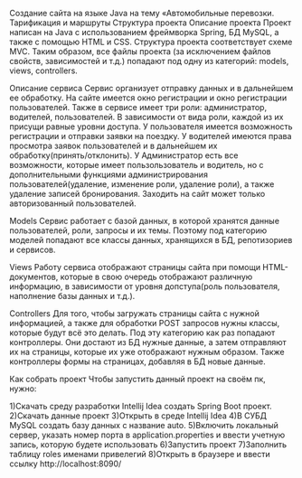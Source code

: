 Создание сайта на языке Java на тему «Автомобильные перевозки. Тарификация и маршруты
Структура проекта
Описание проекта
Проект написан на Java с использованием фреймворка Spring, БД MySQL, а также с помощью HTML и CSS. Структура проекта соответствует схеме MVC. Таким образом, все файлы проекта (за исключением файлов свойств, зависимостей и т.д.) попадают под одну из категорий: models, views, controllers.

Описание сервиса
Сервис организует отправку данных и в дальнейшем ее обработку. На сайте имеется окно регистрации и окно регистрации пользователей. Также в сервисе имеет три роли: администратор, водителей, пользователей. В зависимости от вида роли, каждой из их присущи равные уровни доступа. У пользователя имеется возможность регистрации и отправки заявки на поездку. У водителей имеются права просмотра заявок пользователей и в дальнейшем их обработку(принять/отклонить). У Администратор есть все возможности, которые имеет пользользователь и водитель, но с дополнительными функциями администрирования пользователей(удаление, изменение роли, удаление роли), а также удаление записей бронирования. Заходить на сайт может только авторизованный пользователей.

Models
Сервис работает с базой данных, в которой хранятся данные пользователей, роли, запросы и их темы. Поэтому под категорию моделей попадают все классы данных, хранящихся в БД, репотизориев и сервисов.

Views
Работу сервиса отображают страницы сайта при помощи HTML-документов, которые в свою очередь отображают различную информацию, в зависимости от уровня допступа(роль пользователя, наполнение базы данных и т.д.).

Controllers
Для того, чтобы загружать страницы сайта с нужной информацией, а также для обработки POST запросов нужны классы, которые будут всё это делать. Под эту категорию как раз попадают контроллеры. Они достают из БД нужные данные, а затем отправляют их на страницы, которые их уже отображают нужным образом. Также контроллеры формы на страницах, добавляя в БД новые данные.

Как собрать проект
Чтобы запустить данный проект на своём пк, нужно:

1)Скачать среду разработки Intellij Idea создать Spring Boot проект.
2)Скачать данные проект
3)Открыть в среде Intellij Idea
4)В СУБД MySQL создать базу данных с название auto.
5)Включить локальный сервер, указать номер порта в application.properties и ввести учетную запись, которую будете использовать
6)Запустить проект
7)Заполнить таблицу roles именами привелегий
8)Открыть в браузере и ввести ссылку http://localhost:8090/
